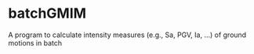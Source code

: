 # batchGMIM
A program to calculate intensity measures (e.g., Sa, PGV, Ia, ...) of ground motions in batch
